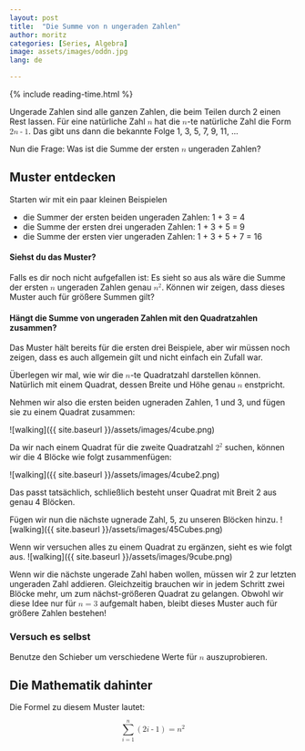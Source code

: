 ```yaml
---
layout: post
title:  "Die Summe von n ungeraden Zahlen"
author: moritz
categories: [Series, Algebra]
image: assets/images/oddn.jpg
lang: de

---
```

{% include reading-time.html %}

Ungerade Zahlen sind alle ganzen Zahlen, die beim Teilen durch 2 einen Rest lassen.
Für eine natürliche Zahl <math display="inline"><mi>n</mi></math> hat die <math display="inline"><mi>n</mi></math>-te natürliche Zahl die Form <math display="inline"><mn>2</mn><mi>n</mi><mo>-</mo><mn>1</mn></math>. Das gibt uns dann die bekannte Folge 1, 3, 5, 7, 9, 11, ...

Nun die Frage: Was ist die Summe der ersten <math display="inline"><mi>n</mi></math> ungeraden Zahlen?

## Muster entdecken

Starten wir mit ein paar kleinen Beispielen
- die Summer der ersten beiden ungeraden Zahlen: 1 + 3 = 4   
- die Summe der ersten drei ungeraden Zahlen: 1 + 3 + 5 = 9 
- die Summe der ersten vier ungeraden Zahlen: 1 + 3 + 5 + 7 = 16

#### Siehst du das Muster? 
Falls es dir noch nicht aufgefallen ist: Es sieht so aus als wäre die Summe der ersten <math display="inline"><mi>n</mi></math> ungeraden Zahlen genau <math display="inline"> <msup> <mi>n</mi> <mn>2</mn> </msup> </math>. 
Können wir zeigen, dass dieses Muster auch für größere Summen gilt?

#### Hängt die Summe von ungeraden Zahlen mit den Quadratzahlen zusammen?
Das Muster hält bereits für die ersten drei Beispiele, aber wir müssen noch zeigen, dass es auch allgemein gilt und nicht einfach ein Zufall war.

Überlegen wir mal, wie wir die <math display="inline"><mi>n</mi></math>-te Quadratzahl darstellen können. Natürlich mit einem Quadrat, dessen Breite und Höhe genau <math display="inline"><mi>n</mi></math> enstpricht.

Nehmen wir also die ersten beiden ugneraden Zahlen, 1 und 3, und fügen sie zu einem Quadrat zusammen:

![walking]({{ site.baseurl }}/assets/images/4cube.png)

Da wir nach einem Quadrat für die zweite Quadratzahl <math display="inline"> <msup> <mi>2</mi> <mn>2</mn> </msup> </math> suchen, können wir die 4 Blöcke wie folgt zusammenfügen:

![walking]({{ site.baseurl }}/assets/images/4cube2.png)

Das passt tatsächlich, schließlich besteht unser Quadrat mit Breit 2 aus genau 4 Blöcken.

Fügen wir nun die nächste ugnerade Zahl, 5, zu unseren Blöcken hinzu.
![walking]({{ site.baseurl }}/assets/images/45Cubes.png)

Wenn wir versuchen alles zu einem Quadrat zu ergänzen, sieht es wie folgt aus.
![walking]({{ site.baseurl }}/assets/images/9cube.png)

Wenn wir die nächste ungerade Zahl haben wollen, müssen wir 2 zur letzten ungeraden Zahl addieren. Gleichzeitig brauchen wir in jedem Schritt zwei Blöcke mehr, um zum nächst-größeren Quadrat zu gelangen. Obwohl wir diese Idee nur für <math display="inline"><mi>n</mi><mo>=</mo><mn>3</mn></math> aufgemalt haben, bleibt dieses Muster auch für größere Zahlen bestehen!

### Versuch es selbst

Benutze den Schieber um verschiedene Werte für <math display="inline"><mi>n</mi></math> auszuprobieren.
<div id="observablehq-98f591e4">
  <div class="observablehq-viewof-n"></div>
  <div class="observablehq-aba"></div>
  <div class="observablehq-sumOfOdd"></div>
</div>
<script type="module">
  import {Runtime, Inspector} from "https://cdn.jsdelivr.net/npm/@observablehq/runtime@4/dist/runtime.js";
  import define from "https://api.observablehq.com/@864af2bf64442aa6/geometric-intuition-for-sum-of-first-n-odd-numbers.js?v=3";
  (new Runtime).module(define, name => {
    if (name === "viewof n") return Inspector.into("#observablehq-98f591e4 .observablehq-viewof-n")();
    if (name === "aba") return Inspector.into("#observablehq-98f591e4 .observablehq-aba")();
    if (name === "sumOfOdd") return Inspector.into("#observablehq-98f591e4 .observablehq-sumOfOdd")();
  });
</script>

## Die Mathematik dahinter

Die Formel zu diesem Muster lautet:

<math display="block" xmlns="http://www.w3.org/1998/Math/MathML">
  <mrow>
    <munderover>
      <mo>∑</mo>
      <mrow>
        <mi>i</mi>
        <mo>=</mo>
        <mn>1</mn>
      </mrow>
      <mi>n</mi>
    </munderover>
    <mrow>
      <mo stretchy="true" form="prefix">(</mo>
      <mn>2</mn>
      <mi>i</mi>
      <mo>-</mo>
      <mn>1</mn>
      <mo stretchy="true" form="postfix">)</mo>
    </mrow>
    <mo>=</mo>
    <msup>
      <mi>n</mi>
      <mn>2</mn>
    </msup>
  </mrow>
</math>

